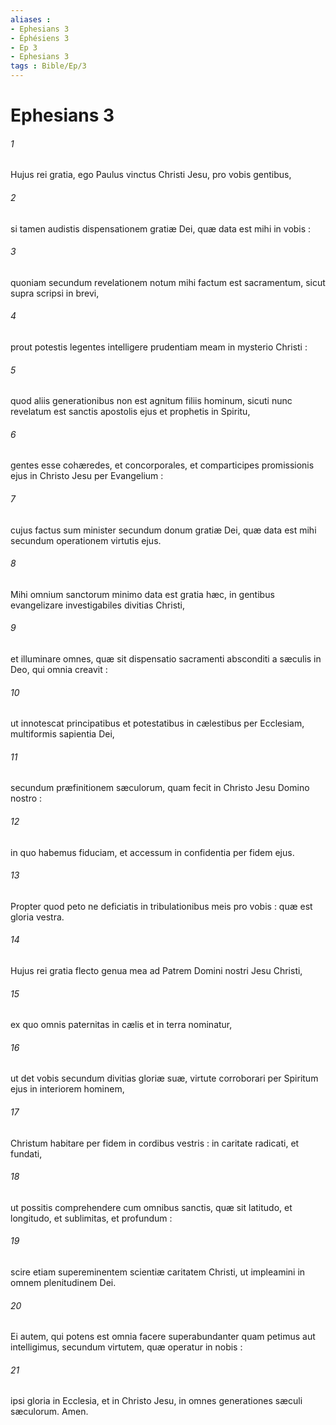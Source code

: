 ```yaml
---
aliases : 
- Ephesians 3
- Éphésiens 3
- Ep 3
- Ephesians 3
tags : Bible/Ep/3
---
```


# Ephesians 3

###### 1
Hujus rei gratia, ego Paulus vinctus Christi Jesu, pro vobis gentibus,
###### 2
si tamen audistis dispensationem gratiæ Dei, quæ data est mihi in vobis :
###### 3
quoniam secundum revelationem notum mihi factum est sacramentum, sicut supra scripsi in brevi,
###### 4
prout potestis legentes intelligere prudentiam meam in mysterio Christi :
###### 5
quod aliis generationibus non est agnitum filiis hominum, sicuti nunc revelatum est sanctis apostolis ejus et prophetis in Spiritu,
###### 6
gentes esse cohæredes, et concorporales, et comparticipes promissionis ejus in Christo Jesu per Evangelium :
###### 7
cujus factus sum minister secundum donum gratiæ Dei, quæ data est mihi secundum operationem virtutis ejus.
###### 8
Mihi omnium sanctorum minimo data est gratia hæc, in gentibus evangelizare investigabiles divitias Christi,
###### 9
et illuminare omnes, quæ sit dispensatio sacramenti absconditi a sæculis in Deo, qui omnia creavit :
###### 10
ut innotescat principatibus et potestatibus in cælestibus per Ecclesiam, multiformis sapientia Dei,
###### 11
secundum præfinitionem sæculorum, quam fecit in Christo Jesu Domino nostro :
###### 12
in quo habemus fiduciam, et accessum in confidentia per fidem ejus.
###### 13
Propter quod peto ne deficiatis in tribulationibus meis pro vobis : quæ est gloria vestra.
###### 14
Hujus rei gratia flecto genua mea ad Patrem Domini nostri Jesu Christi,
###### 15
ex quo omnis paternitas in cælis et in terra nominatur,
###### 16
ut det vobis secundum divitias gloriæ suæ, virtute corroborari per Spiritum ejus in interiorem hominem,
###### 17
Christum habitare per fidem in cordibus vestris : in caritate radicati, et fundati,
###### 18
ut possitis comprehendere cum omnibus sanctis, quæ sit latitudo, et longitudo, et sublimitas, et profundum :
###### 19
scire etiam supereminentem scientiæ caritatem Christi, ut impleamini in omnem plenitudinem Dei.
###### 20
Ei autem, qui potens est omnia facere superabundanter quam petimus aut intelligimus, secundum virtutem, quæ operatur in nobis :
###### 21
ipsi gloria in Ecclesia, et in Christo Jesu, in omnes generationes sæculi sæculorum. Amen.
